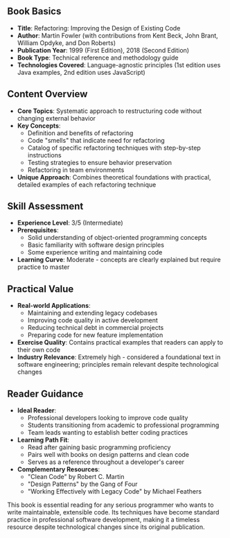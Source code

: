 ## Book Basics
- **Title**: Refactoring: Improving the Design of Existing Code
- **Author**: Martin Fowler (with contributions from Kent Beck, John Brant, William Opdyke, and Don Roberts)
- **Publication Year**: 1999 (First Edition), 2018 (Second Edition)
- **Book Type**: Technical reference and methodology guide
- **Technologies Covered**: Language-agnostic principles (1st edition uses Java examples, 2nd edition uses JavaScript)

## Content Overview
- **Core Topics**: Systematic approach to restructuring code without changing external behavior
- **Key Concepts**:
  * Definition and benefits of refactoring
  * Code "smells" that indicate need for refactoring
  * Catalog of specific refactoring techniques with step-by-step instructions
  * Testing strategies to ensure behavior preservation
  * Refactoring in team environments
- **Unique Approach**: Combines theoretical foundations with practical, detailed examples of each refactoring technique

## Skill Assessment
- **Experience Level**: 3/5 (Intermediate)
- **Prerequisites**: 
  * Solid understanding of object-oriented programming concepts
  * Basic familiarity with software design principles
  * Some experience writing and maintaining code
- **Learning Curve**: Moderate - concepts are clearly explained but require practice to master

## Practical Value
- **Real-world Applications**:
  * Maintaining and extending legacy codebases
  * Improving code quality in active development
  * Reducing technical debt in commercial projects
  * Preparing code for new feature implementation
- **Exercise Quality**: Contains practical examples that readers can apply to their own code
- **Industry Relevance**: Extremely high - considered a foundational text in software engineering; principles remain relevant despite technological changes

## Reader Guidance
- **Ideal Reader**: 
  * Professional developers looking to improve code quality
  * Students transitioning from academic to professional programming
  * Team leads wanting to establish better coding practices
- **Learning Path Fit**: 
  * Read after gaining basic programming proficiency
  * Pairs well with books on design patterns and clean code
  * Serves as a reference throughout a developer's career
- **Complementary Resources**:
  * "Clean Code" by Robert C. Martin
  * "Design Patterns" by the Gang of Four
  * "Working Effectively with Legacy Code" by Michael Feathers

This book is essential reading for any serious programmer who wants to write maintainable, extensible code. Its techniques have become standard practice in professional software development, making it a timeless resource despite technological changes since its original publication.